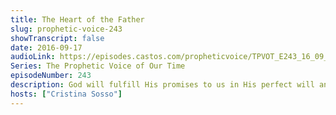 ```yaml
---
title: The Heart of the Father
slug: prophetic-voice-243
showTranscript: false
date: 2016-09-17
audioLink: https://episodes.castos.com/propheticvoice/TPVOT_E243_16_09_17-18_The_Heart_of_the_Father.mp3
Series: The Prophetic Voice of Our Time
episodeNumber: 243
description: God will fulfill His promises to us in His perfect will and ways, without sorrow added to it. If things aren't happening for us, we cannot blame God or others. It's a heart issue. "Keep your heart with all vigilance, for from it flow the springs of life." Prov 4:23 ESV. Share in the joy of others who are receiving their inheritance in Christ Jesus.
hosts: ["Cristina Sosso"]
---
```

